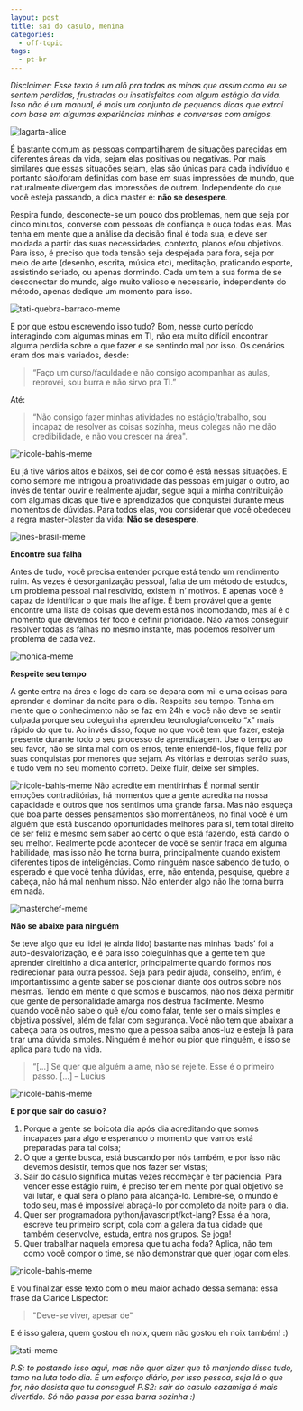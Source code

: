 ```yaml
---
layout: post
title: sai do casulo, menina
categories: 
  - off-topic
tags:
  - pt-br
---
```

<p class="message"><i>Disclaimer: Esse texto é um alô pra todas as minas que assim como eu se sentem perdidas, frustradas ou insatisfeitas com algum estágio da vida. Isso não é um manual, é mais um conjunto de pequenas dicas que extraí com base em algumas experiências minhas e conversas com amigos.</i></p>

![lagarta-alice](/assets/img/lagarta.jpg)

É bastante comum as pessoas compartilharem de situações parecidas em diferentes áreas da vida, sejam elas positivas ou negativas. Por mais similares que essas situações sejam, elas são únicas para cada indivíduo e portanto são/foram definidas com base em suas impressões de mundo, que naturalmente divergem das impressões de outrem. Independente do que você esteja passando, a dica master é: **não se desespere**.

Respira fundo, desconecte-se um pouco dos problemas, nem que seja por cinco minutos, converse com pessoas de confiança e ouça todas elas. Mas tenha em mente que a análise da decisão final é toda sua, e deve ser moldada a partir das suas necessidades, contexto, planos e/ou objetivos.
Para isso, é preciso que toda tensão seja despejada para fora, seja por meio de arte (desenho, escrita, música etc), meditação, praticando esporte, assistindo seriado, ou apenas dormindo. Cada um tem a sua forma de se desconectar do mundo, algo muito valioso e necessário, independente do método, apenas dedique um momento para isso.

![tati-quebra-barraco-meme](/assets/img/tati-meme.jpg)

E por que estou escrevendo isso tudo? Bom, nesse curto período interagindo com algumas minas em TI, não era muito difícil encontrar alguma perdida sobre o que fazer e se sentindo mal por isso. Os cenários eram dos mais variados, desde:

>“Faço um curso/faculdade e não consigo acompanhar as aulas, reprovei, sou burra e não sirvo pra TI.”

Até:

> “Não consigo fazer minhas atividades no estágio/trabalho, sou incapaz de resolver as coisas sozinha, meus colegas não me dão credibilidade, e não vou crescer na área".

![nicole-bahls-meme](/assets/img/nicole1.jpg)

Eu já tive vários altos e baixos, sei de cor como é está nessas situações. E como sempre me intrigou a proatividade das pessoas em julgar o outro, ao invés de tentar ouvir e realmente ajudar, segue aqui a minha contribuição com algumas dicas que tive e aprendizados que conquistei durante meus momentos de dúvidas.
Para todos elas, vou considerar que você obedeceu a regra master-blaster da vida: **Não se desespere.**

![ines-brasil-meme](/assets/img/ines-brasil1.jpg)

**Encontre sua falha**

Antes de tudo, você precisa entender porque está tendo um rendimento ruim. As vezes é desorganização pessoal, falta de um método de estudos, um problema pessoal mal resolvido, existem ’n’ motivos. E apenas você é capaz de identificar o que mais lhe aflige.
É bem provável que a gente encontre uma lista de coisas que devem está nos incomodando, mas aí é o momento que devemos ter foco e definir prioridade. Não vamos conseguir resolver todas as falhas no mesmo instante, mas podemos resolver um problema de cada vez.

![monica-meme](/assets/img/monica.jpeg)

**Respeite seu tempo**

A gente entra na área e logo de cara se depara com mil e uma coisas para aprender e dominar da noite para o dia. Respeite seu tempo. Tenha em mente que o conhecimento não se faz em 24h e você não deve se sentir culpada porque seu coleguinha aprendeu tecnologia/conceito “x” mais rápido do que tu.
Ao invés disso, foque no que você tem que fazer, esteja presente durante todo o seu processo de aprendizagem. Use o tempo ao seu favor, não se sinta mal com os erros, tente entendê-los, fique feliz por suas conquistas por menores que sejam. As vitórias e derrotas serão suas, e tudo vem no seu momento correto. Deixe fluir, deixe ser simples.

![nicole-bahls-meme](/assets/img/nicole2.jpg)
Não acredite em mentirinhas
É normal sentir emoções contraditórias, há momentos que a gente acredita na nossa capacidade e outros que nos sentimos uma grande farsa. Mas não esqueça que boa parte desses pensamentos são momentâneos, no final você é um alguém que está buscando oportunidades melhores para si, tem total direito de ser feliz e mesmo sem saber ao certo o que está fazendo, está dando o seu melhor.
Realmente pode acontecer de você se sentir fraca em alguma habilidade, mas isso não lhe torna burra, principalmente quando existem diferentes tipos de inteligências. Como ninguém nasce sabendo de tudo, o esperado é que você tenha dúvidas, erre, não entenda, pesquise, quebre a cabeça, não há mal nenhum nisso. Não entender algo não lhe torna burra em nada.

![masterchef-meme](/assets/img/masterchef.png)

**Não se abaixe para ninguém**

Se teve algo que eu lidei (e ainda lido) bastante nas minhas ‘bads’ foi a auto-desvalorização, e é para isso coleguinhas que a gente tem que aprender direitinho a dica anterior, principalmente quando formos nos redirecionar para outra pessoa. Seja para pedir ajuda, conselho, enfim, é importantíssimo a gente saber se posicionar diante dos outros sobre nós mesmas. Tendo em mente o que somos e buscamos, não nos deixa permitir que gente de personalidade amarga nos destrua facilmente. Mesmo quando você não sabe o quê e/ou como falar, tente ser o mais simples e objetiva possível, além de falar com segurança.
Você não tem que abaixar a cabeça para os outros, mesmo que a pessoa saiba anos-luz e esteja lá para tirar uma dúvida simples. Ninguém é melhor ou pior que ninguém, e isso se aplica para tudo na vida.

>“[…] Se quer que alguém a ame, não se rejeite. Esse é o primeiro passo. […] – Lucius

![nicole-bahls-meme](/assets/img/nicole3.jpg)

**E por que sair do casulo?**

1. Porque a gente se boicota dia após dia acreditando que somos incapazes para algo e esperando o momento que vamos está preparadas para tal coisa;
2. O que a gente busca, está buscando por nós também, e por isso não devemos desistir, temos que nos fazer ser vistas;
3. Sair do casulo significa muitas vezes recomeçar e ter paciência. Para vencer esse estágio ruim, é preciso ter em mente por qual objetivo se vai lutar, e qual será o plano para alcançá-lo. Lembre-se, o mundo é todo seu, mas é impossível abraçá-lo por completo da noite para o dia.
4. Quer ser programadora python/javascript/kct-lang? Essa é a hora, escreve teu primeiro script, cola com a galera da tua cidade que também desenvolve, estuda, entra nos grupos. Se joga!
5. Quer trabalhar naquela empresa que tu acha foda? Aplica, não tem como você compor o time, se não demonstrar que quer jogar com eles.

![nicole-bahls-meme](/assets/img/nicole4.jpg)

E vou finalizar esse texto com o meu maior achado dessa semana: essa frase da Clarice Lispector:

>"Deve-se viver, apesar de"

E é isso galera, quem gostou eh noix, quem não gostou eh noix também! :)

![tati-meme](/assets/img/tati-meme2.png)

*P.S: to postando isso aqui, mas não quer dizer que tô manjando disso tudo, tamo na luta todo dia. É um esforço diário, por isso pessoa, seja lá o que for, não desista que tu consegue!
P.S2: sair do casulo cazamiga é mais divertido. Só não passa por essa barra sozinha :)*